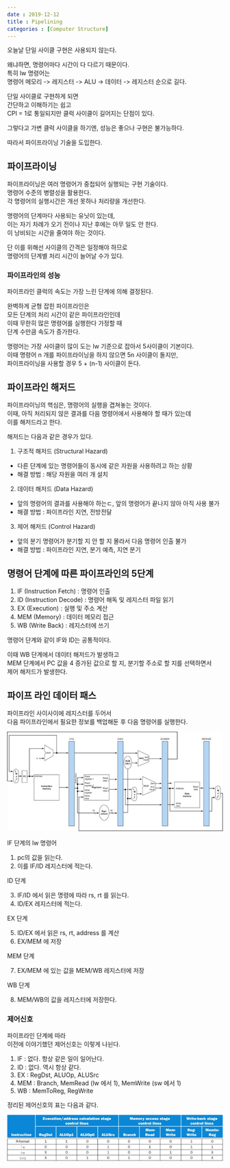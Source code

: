 ```yaml
---
date : 2019-12-12
title : Pipelining
categories : [Computer Structure]
---
```


오늘날 단일 사이클 구현은 사용되지 않는다.  

왜냐하면, 명령어마다 시간이 다 다르기 때문이다.  
특히 lw 명령어는  
명령어 메모리 -> 레지스터 -> ALU -> 데이터 -> 레지스터 순으로 길다.  

단일 사이클로 구현하게 되면  
간단하고 이해하기는 쉽고  
CPI = 1로 통일되지만 클럭 사이클이 길어지는 단점이 있다.  

그렇다고 가변 클럭 사이클을 하기엔, 성능은 좋으나 구현은 불가능하다.  

따라서 파이프라이닝 기술을 도입한다.  


## 파이프라이닝

파이프라이닝은 여러 명령어가 중첩되어 실행되는 구현 기술이다.  
명령어 수준의 병렬성을 활용한다.  
각 명령어의 실행시간은 개선 못하나 처리량을 개선한다.  

명령어의 단계마다 사용되는 유닛이 있는데,  
이는 자기 차례가 오기 전이나 지난 후에는 아무 일도 안 한다.  
이 낭비되는 시간을 줄여야 하는 것이다.  

단 이를 위해선 사이클의 간격은 일정해야 하므로  
명령어의 단계별 처리 시간이 늘어날 수가 있다.  



### 파이프라인의 성능

파이프라인 클럭의 속도는 가장 느린 단계에 의해 결정된다.  

완벽하게 균형 잡힌 파이프라인은  
모든 단계의 처리 시간이 같은 파이프라인인데  
이때 무한히 많은 명령어를 실행한다 가정할 때  
단계 수만큼 속도가 증가한다.  

명령어는 가장 사이클이 많이 도는 lw 기준으로 잡아서 5사이클이 기본이다.  
이때 명령어 n 개를 파이프라이닝을 하지 않으면 5n 사이클이 돌지만,  
파이프라이닝을 사용할 경우 5 + (n-1) 사이클이 돈다.  


## 파이프라인 해저드

파이프라이닝의 핵심은, 명령어의 실행을 겹쳐놓는 것이다.  
이때, 아직 처리되지 않은 결과를 다음 명령어에서 사용해야 할 때가 있는데  
이를 해저드라고 한다.  

해저드는 다음과 같은 경우가 있다.  

1. 구조적 해저드 (Structural Hazard)  
  - 다른 단계에 있는 명령어들이 동시에 같은 자원을 사용하려고 하는 상황  
  - 해결 방법 : 해당 자원을 여러 개 설치  
  
2. 데이터 해저드 (Data Hazard)  
  - 앞의 명령어의 결과를 사용해야 하는ㄷ, 앞의 명령어가 끝나지 않아 아직 사용 불가  
  - 해결 방법 : 파이프라인 지연, 전방전달  
  
3. 제어 해저드 (Control Hazard)  
  - 앞의 분기 명령어가 분기할 지 안 할 지 몰라서 다음 명령어 인출 불가  
  - 해결 방법 : 파이프라인 지연, 분기 예측, 지연 분기
  
  
## 명령어 단계에 따른 파이프라인의 5단계

1. IF (Instruction Fetch) : 명령어 인출  
2. ID (Instruction Decode) : 명령어 해독 및 레지스터 파일 읽기  
3. EX (Execution) : 실행 및 주소 계산  
4. MEM (Memory) : 데이터 메모리 접근  
5. WB (Write Back) : 레지스터에 쓰기  

명령어 단계와 같이 IF와 ID는 공통적이다.  

이때 WB 단계에서 데이터 해저드가 발생하고  
MEM 단계에서 PC 값을 4 증가된 값으로 할 지, 분기할 주소로 할 지를 선택하면서  
제어 해저드가 발생한다.  


## 파이프 라인 데이터 패스 

파이프라인 사이사이에 레지스터를 두어서  
다음 파이프라인에서 필요한 정보를 백업해둔 후 다음 명령어를 실행한다.  

![pipeline_register](./img/pipeline_register.jpg)


IF 단계의 lw 명령어

1. pc의 값을 읽는다.  
2. 이를 IF/ID 레지스터에 적는다.  

ID 단계  

3. IF/ID 에서 읽은 명령에 따라 rs, rt 를 읽는다.  
4. ID/EX 레지스터에 적는다.  

EX 단계  

5. ID/EX 에서 읽은 rs, rt, address 를 계산  
6. EX/MEM 에 저장  

MEM 단계  

7. EX/MEM 에 있는 값을 MEM/WB 레지스터에 저장  

WB 단계  

8. MEM/WB의 값을 레지스터에 저장한다.  


### 제어신호

파이프라인 단계에 따라  
이전에 이야기했던 제어신호는 이렇게 나뉜다.  

1. IF : 없다. 항상 같은 일이 일어난다.  
2. ID : 없다. 역시 항상 같다.  
3. EX : RegDst, ALUOp, ALUSrc  
4. MEM : Branch, MemRead (lw 에서 1), MemWrite (sw 에서 1)  
5. WB : MemToReg, RegWrite  

정리된 제어신호의 표는 다음과 같다.  

![control](./img/control.jpg)



